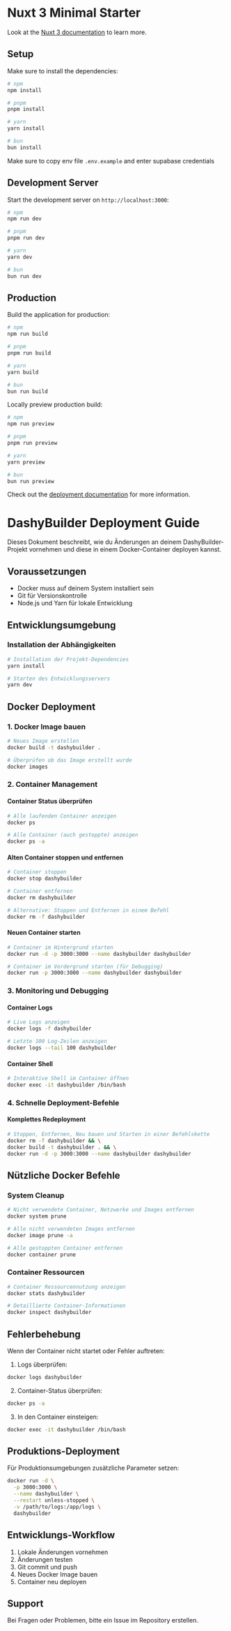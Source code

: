 # Nuxt 3 Minimal Starter

Look at the [Nuxt 3 documentation](https://nuxt.com/docs/getting-started/introduction) to learn more.

## Setup

Make sure to install the dependencies:

```bash
# npm
npm install

# pnpm
pnpm install

# yarn
yarn install

# bun
bun install
```

Make sure to copy env file `.env.example` and enter supabase credentials

## Development Server

Start the development server on `http://localhost:3000`:

```bash
# npm
npm run dev

# pnpm
pnpm run dev

# yarn
yarn dev

# bun
bun run dev
```

## Production

Build the application for production:

```bash
# npm
npm run build

# pnpm
pnpm run build

# yarn
yarn build

# bun
bun run build
```

Locally preview production build:

```bash
# npm
npm run preview

# pnpm
pnpm run preview

# yarn
yarn preview

# bun
bun run preview
```

Check out the [deployment documentation](https://nuxt.com/docs/getting-started/deployment) for more information.


# DashyBuilder Deployment Guide

Dieses Dokument beschreibt, wie du Änderungen an deinem DashyBuilder-Projekt vornehmen und diese in einem Docker-Container deployen kannst.

## Voraussetzungen

- Docker muss auf deinem System installiert sein
- Git für Versionskontrolle
- Node.js und Yarn für lokale Entwicklung

## Entwicklungsumgebung

### Installation der Abhängigkeiten

```bash
# Installation der Projekt-Dependencies
yarn install

# Starten des Entwicklungsservers
yarn dev
```

## Docker Deployment

### 1. Docker Image bauen
```bash
# Neues Image erstellen
docker build -t dashybuilder .

# Überprüfen ob das Image erstellt wurde
docker images
```

### 2. Container Management

#### Container Status überprüfen
```bash
# Alle laufenden Container anzeigen
docker ps

# Alle Container (auch gestoppte) anzeigen
docker ps -a
```

#### Alten Container stoppen und entfernen
```bash
# Container stoppen
docker stop dashybuilder

# Container entfernen
docker rm dashybuilder

# Alternative: Stoppen und Entfernen in einem Befehl
docker rm -f dashybuilder
```

#### Neuen Container starten
```bash
# Container im Hintergrund starten
docker run -d -p 3000:3000 --name dashybuilder dashybuilder

# Container im Vordergrund starten (für Debugging)
docker run -p 3000:3000 --name dashybuilder dashybuilder
```

### 3. Monitoring und Debugging

#### Container Logs
```bash
# Live Logs anzeigen
docker logs -f dashybuilder

# Letzte 100 Log-Zeilen anzeigen
docker logs --tail 100 dashybuilder
```

#### Container Shell
```bash
# Interaktive Shell im Container öffnen
docker exec -it dashybuilder /bin/bash
```

### 4. Schnelle Deployment-Befehle

#### Komplettes Redeployment
```bash
# Stoppen, Entfernen, Neu bauen und Starten in einer Befehlskette
docker rm -f dashybuilder && \
docker build -t dashybuilder . && \
docker run -d -p 3000:3000 --name dashybuilder dashybuilder
```

## Nützliche Docker Befehle

### System Cleanup
```bash
# Nicht verwendete Container, Netzwerke und Images entfernen
docker system prune

# Alle nicht verwendeten Images entfernen
docker image prune -a

# Alle gestoppten Container entfernen
docker container prune
```

### Container Ressourcen
```bash
# Container Ressourcennutzung anzeigen
docker stats dashybuilder

# Detaillierte Container-Informationen
docker inspect dashybuilder
```

## Fehlerbehebung

Wenn der Container nicht startet oder Fehler auftreten:

1. Logs überprüfen:
```bash
docker logs dashybuilder
```

2. Container-Status überprüfen:
```bash
docker ps -a
```

3. In den Container einsteigen:
```bash
docker exec -it dashybuilder /bin/bash
```

## Produktions-Deployment

Für Produktionsumgebungen zusätzliche Parameter setzen:

```bash
docker run -d \
  -p 3000:3000 \
  --name dashybuilder \
  --restart unless-stopped \
  -v /path/to/logs:/app/logs \
  dashybuilder
```

## Entwicklungs-Workflow

1. Lokale Änderungen vornehmen
2. Änderungen testen
3. Git commit und push
4. Neues Docker Image bauen
5. Container neu deployen

## Support

Bei Fragen oder Problemen, bitte ein Issue im Repository erstellen.

